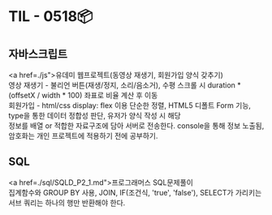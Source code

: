 # TIL - 0518📦

## 자바스크립트
<a href=./js">유데미 웹프로젝트(동영상 재생기, 회원가입 양식 갖추기)</a><br>
영상 재생기 - 불리언 버튼(재생/정지, 소리/음소거), 수평 스크롤 시 duration * (offsetX / width * 100) 좌표로 비율 계산 후 이동  
회원가입 - html/css display: flex 이용 단순한 정렬, HTML5 디폴트 Form 기능, type을 통한 데이터 정합성 판단, 유저가 양식 작성 시 해당  
정보를 배열 or 적합한 자료구조에 담아 서버로 전송한다. console을 통해 정보 노출됨, 암호화는 개인 프로젝트에 적용하기 전에 공부하기.     

## SQL
<a href=./sql/SQLD_P2_1.md">프로그래머스 SQL문제풀이</a><br>
집계함수와 GROUP BY 사용, JOIN, IF(조건식, 'true', 'false'), SELECT가 가리키는 서브 쿼리는 하나의 행만 반환해야 한다.
